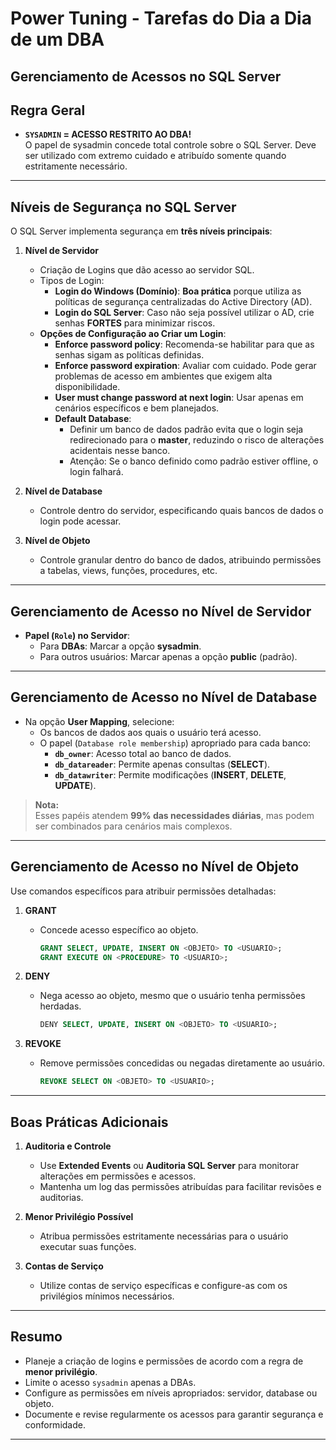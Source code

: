 # Power Tuning - Tarefas do Dia a Dia de um DBA

## **Gerenciamento de Acessos no SQL Server**

## **Regra Geral**

- **`SYSADMIN` = ACESSO RESTRITO AO DBA!**  
  O papel de sysadmin concede total controle sobre o SQL Server. Deve ser utilizado com extremo cuidado e atribuído somente quando estritamente necessário.  

---

## **Níveis de Segurança no SQL Server**

O SQL Server implementa segurança em **três níveis principais**:  

1. **Nível de Servidor**  
   - Criação de Logins que dão acesso ao servidor SQL.  
   - Tipos de Login:  
     - **Login do Windows (Domínio)**: **Boa prática** porque utiliza as políticas de segurança centralizadas do Active Directory (AD).  
     - **Login do SQL Server**: Caso não seja possível utilizar o AD, crie senhas **FORTES** para minimizar riscos.  
   - **Opções de Configuração ao Criar um Login**:  
     - **Enforce password policy**: Recomenda-se habilitar para que as senhas sigam as políticas definidas.  
     - **Enforce password expiration**: Avaliar com cuidado. Pode gerar problemas de acesso em ambientes que exigem alta disponibilidade.  
     - **User must change password at next login**: Usar apenas em cenários específicos e bem planejados.  
     - **Default Database**:  
       - Definir um banco de dados padrão evita que o login seja redirecionado para o **master**, reduzindo o risco de alterações acidentais nesse banco.  
       - Atenção: Se o banco definido como padrão estiver offline, o login falhará.  

2. **Nível de Database**  
   - Controle dentro do servidor, especificando quais bancos de dados o login pode acessar.  

3. **Nível de Objeto**  
   - Controle granular dentro do banco de dados, atribuindo permissões a tabelas, views, funções, procedures, etc.  

---

## **Gerenciamento de Acesso no Nível de Servidor**

- **Papel (`Role`) no Servidor**:  
  - Para **DBAs**: Marcar a opção **sysadmin**.  
  - Para outros usuários: Marcar apenas a opção **public** (padrão).  

---

## **Gerenciamento de Acesso no Nível de Database**

- Na opção **User Mapping**, selecione:  
  - Os bancos de dados aos quais o usuário terá acesso.  
  - O papel (`Database role membership`) apropriado para cada banco:  
    - **`db_owner`**: Acesso total ao banco de dados.  
    - **`db_datareader`**: Permite apenas consultas (**SELECT**).  
    - **`db_datawriter`**: Permite modificações (**INSERT**, **DELETE**, **UPDATE**).  

> **Nota:**  
> Esses papéis atendem **99% das necessidades diárias**, mas podem ser combinados para cenários mais complexos.

---

## **Gerenciamento de Acesso no Nível de Objeto**

Use comandos específicos para atribuir permissões detalhadas:  

1. **GRANT**  
   - Concede acesso específico ao objeto.  
     ```sql
     GRANT SELECT, UPDATE, INSERT ON <OBJETO> TO <USUARIO>;
     GRANT EXECUTE ON <PROCEDURE> TO <USUARIO>;
     ```  

2. **DENY**  
   - Nega acesso ao objeto, mesmo que o usuário tenha permissões herdadas.  
     ```sql
     DENY SELECT, UPDATE, INSERT ON <OBJETO> TO <USUARIO>;
     ```  

3. **REVOKE**  
   - Remove permissões concedidas ou negadas diretamente ao usuário.  
     ```sql
     REVOKE SELECT ON <OBJETO> TO <USUARIO>;
     ```  

---

## **Boas Práticas Adicionais**

1. **Auditoria e Controle**  
   - Use **Extended Events** ou **Auditoria SQL Server** para monitorar alterações em permissões e acessos.  
   - Mantenha um log das permissões atribuídas para facilitar revisões e auditorias.  

2. **Menor Privilégio Possível**  
   - Atribua permissões estritamente necessárias para o usuário executar suas funções.  

3. **Contas de Serviço**  
   - Utilize contas de serviço específicas e configure-as com os privilégios mínimos necessários.  

---

## **Resumo**

- Planeje a criação de logins e permissões de acordo com a regra de **menor privilégio**.  
- Limite o acesso `sysadmin` apenas a DBAs.  
- Configure as permissões em níveis apropriados: servidor, database ou objeto.  
- Documente e revise regularmente os acessos para garantir segurança e conformidade.  

---
